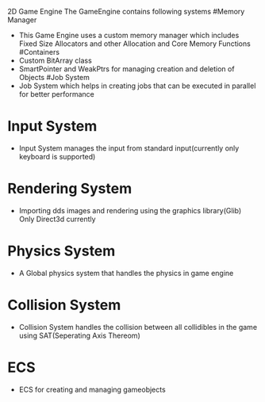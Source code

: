 2D Game Engine
The GameEngine contains following systems
#Memory Manager
 - This Game Engine uses a custom memory manager which includes Fixed Size Allocators and other Allocation and Core Memory Functions
#Containers
 - Custom BitArray class
 - SmartPointer and WeakPtrs for managing creation and deletion of Objects
#Job System
 - Job System which helps in creating jobs that can be executed in parallel for better performance
# Input System
 - Input System manages the input from standard input(currently only keyboard is supported)
# Rendering System
 - Importing dds images and rendering using the graphics library(Glib) Only Direct3d currently
# Physics System
- A Global physics system that handles the physics in game engine
# Collision System
- Collision System handles the collision between all collidibles in the game using SAT(Seperating Axis Thereom)
# ECS
 - ECS for creating and managing gameobjects 

